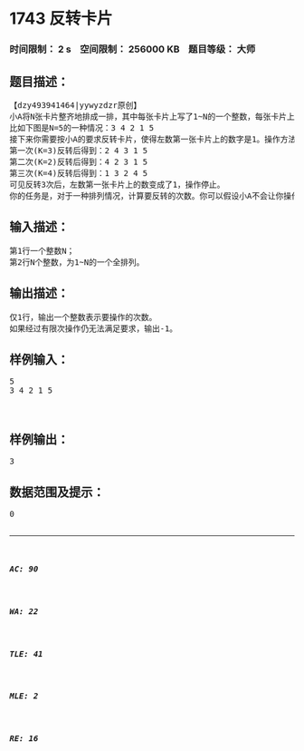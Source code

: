 # 1743 反转卡片   
### 时间限制： 2 s&nbsp;&nbsp;&nbsp;&nbsp;空间限制： 256000 KB&nbsp;&nbsp;&nbsp;&nbsp;题目等级： 大师  
## 题目描述：  

<pre>
【dzy493941464|yywyzdzr原创】 
小A将N张卡片整齐地排成一排，其中每张卡片上写了1~N的一个整数，每张卡片上的数各不相同。
比如下图是N=5的一种情况：3 4 2 1 5
接下来你需要按小A的要求反转卡片，使得左数第一张卡片上的数字是1。操作方法：令左数第一张卡片上的数是K，如果K=1则停止操作，否则将左数第1~K张卡片反转。
第一次(K=3)反转后得到：2 4 3 1 5
第二次(K=2)反转后得到：4 2 3 1 5
第三次(K=4)反转后得到：1 3 2 4 5
可见反转3次后，左数第一张卡片上的数变成了1，操作停止。
你的任务是，对于一种排列情况，计算要反转的次数。你可以假设小A不会让你操作超过100000次。
</pre>
  
  
## 输入描述：  

<pre>
第1行一个整数N；
第2行N个整数，为1~N的一个全排列。
</pre>
  
  
## 输出描述：  

<pre>
仅1行，输出一个整数表示要操作的次数。
如果经过有限次操作仍无法满足要求，输出-1。
</pre>
  
  
## 样例输入：  

<pre>
5
3 4 2 1 5
 
 
</pre>
  
  
## 样例输出：  

<pre>
3
</pre>
  
  
## 数据范围及提示：  

<pre>
0<N≤300,000。
</pre>
  
  
***  

##### AC: 90  
##### WA: 22  
##### TLE: 41  
##### MLE: 2  
##### RE: 16  
